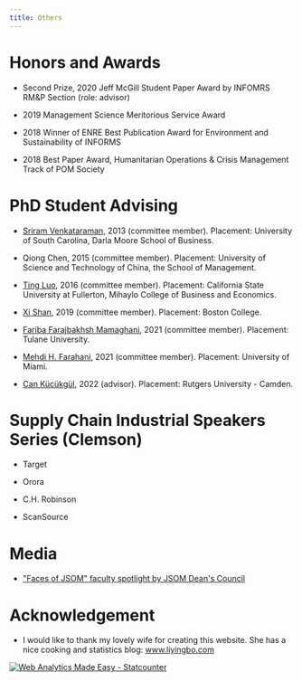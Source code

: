 ```yaml
---
title: Others
---
```


# Honors and Awards

* Second Prize, 2020 Jeff McGill Student Paper Award by INFOMRS RM&P Section (role: advisor)

* 2019 Management Science Meritorious Service Award

* 2018 Winner of ENRE Best Publication Award for Environment and Sustainability of INFORMS

* 2018 Best Paper Award, Humanitarian Operations & Crisis Management Track of POM Society

# PhD Student Advising

* [Sriram Venkataraman](https://sc.edu/study/colleges_schools/moore/directory/venkataraman_sriram.php), 2013 (committee member). Placement: University of South Carolina, Darla Moore School of Business.

* Qiong Chen, 2015 (committee member). Placement: University of Science and Technology of China, the School of Management.

* [Ting Luo](https://business.fullerton.edu/department/ISDS/faculty-profiles?user=ting.luo@fullerton.edu&user=ting.luo@fullerton.edu), 2016 (committee member). Placement: California State University at Fullerton, Mihaylo College of Business and Economics. 

* [Xi Shan](https://www.bemidjistate.edu/directory/facstaff/fg7362ex/), 2019 (committee member). Placement: Boston College.

* [Fariba Farajbakhsh Mamaghani](https://freeman.tulane.edu/faculty-research/management-science/fariba-mamaghani), 2021 (committee member). Placement: Tulane University.

* [Mehdi H. Farahani](https://sites.google.com/view/mehdifarahani), 2021 (committee member). Placement: University of Miami.

* [Can Kücükgül](https://sites.google.com/view/cankucukgul/home), 2022 (advisor). Placement: Rutgers University - Camden.


# Supply Chain Industrial Speakers Series (Clemson)

* Target

* Orora

* C.H. Robinson

* ScanSource

# Media

* ["Faces of JSOM" faculty spotlight by JSOM Dean's Council](https://www.instagram.com/p/CLFjw1KhL1F/?utm_source=ig_web_copy_link)

# Acknowledgement

* I would like to thank my lovely wife for creating this website. She has a nice cooking and statistics blog: www.liyingbo.com

<!-- Default Statcounter code for My Other Website
shouqiangwang.netlify.app/others -->
<script type="text/javascript">
var sc_project=10633367; 
var sc_invisible=1; 
var sc_security="51cfe728"; 
</script>
<script type="text/javascript"
src="https://www.statcounter.com/counter/counter.js"
async></script>
<noscript><div class="statcounter"><a title="Web Analytics
Made Easy - Statcounter" href="https://statcounter.com/"
target="_blank"><img class="statcounter"
src="https://c.statcounter.com/10633367/0/51cfe728/1/"
alt="Web Analytics Made Easy - Statcounter"
referrerPolicy="no-referrer-when-downgrade"></a></div></noscript>
<!-- End of Statcounter Code -->